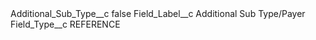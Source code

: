 <?xml version="1.0" encoding="UTF-8"?>
<CustomMetadata xmlns="http://soap.sforce.com/2006/04/metadata" xmlns:xsi="http://www.w3.org/2001/XMLSchema-instance" xmlns:xsd="http://www.w3.org/2001/XMLSchema">
    <label>Additional_Sub_Type__c</label>
    <protected>false</protected>
    <values>
        <field>Field_Label__c</field>
        <value xsi:type="xsd:string">Additional Sub Type/Payer</value>
    </values>
    <values>
        <field>Field_Type__c</field>
        <value xsi:type="xsd:string">REFERENCE</value>
    </values>
</CustomMetadata>
